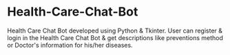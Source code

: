 # Health-Care-Chat-Bot
Health Care Chat Bot developed using Python &amp; Tkinter. User can register &amp; login in the Health Care Chat Bot &amp; get descriptions like preventions method or Doctor's information for his/her diseases.
